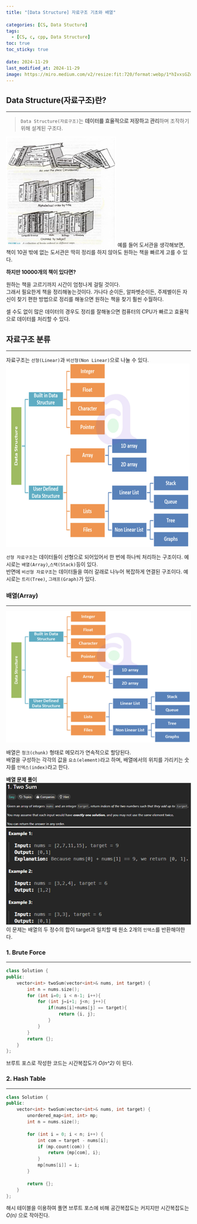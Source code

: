 ```yaml
---
title: "[Data Structure] 자료구조 기초와 배열"

categories: [CS, Data Stucture]
tags:
  - [CS, c, cpp, Data Structure]
toc: true
toc_sticky: true

date: 2024-11-29
last_modified_at: 2024-11-29
image: https://miro.medium.com/v2/resize:fit:720/format:webp/1*hIvxsGZdM3p6mktboskoYg.png
---
```

## Data Structure(자료구조)란?
---
>`Data Structure(자료구조)`는 **데이터를 효율적으로 저장하고 관리**하며 조작하기 위해 설계된 구조다.
>

<img src="../assets/img/DS lib.png" width="300" height="300"/>  
예를 들어 도서관을 생각해보면, 책이 10권 밖에 없는 도서관은 딱히 정리를 하지 않아도 원하는 책을 빠르게 고를 수 있다.  

**하지만 10000개의 책이 있다면?**

원하는 책을 고르기까지 시간이 엄청나게 걸릴 것이다.  
그래서 필요한게 책을 정리해놓는것이다. 가나다 순이든, 알파벳순이든, 주제별이든 자신이 찾기 편한 방법으로 정리를 해놓으면 원하는 책을 찾기 훨씬 수월하다.

셀 수도 없이 많은 데이터의 경우도 정리를 잘해놓으면 컴퓨터의 CPU가 빠르고 효율적으로 데이터를 처리할 수 있다.

## 자료구조 분류
---
자료구조는 `선형(Linear)`과 `비선형(Non Linear)`으로 나눌 수 있다.
<img src="../assets/img/type.png" width="500" height="500"/>

`선형 자료구조`는 데이터들이 선형으로 되어있어서 한 번에 하나씩 처리하는 구조이다. 예시로는 `배열(Array)`,`스택(Stack)`등이 있다.  
반면에 `비선형 자료구조`는 데이터들을 여러 갈래로 나누어 복잡하게 연결된 구조이다. 예시로는 `트리(Tree)`, `그래프(Graph)`가 있다.

### 배열(Array)
---
<img src="../assets/img/type.png">

배열은 `청크(chunk)` 형태로 메모리가 연속적으로 할당된다.  
배열을 구성하는 각각의 값을 `요소(element)`라고 하며, 배열에서의 위치를 가리키는 숫자를 `인덱스(index)`라고 한다.

**배열 문제 풀이**  
<img src="../assets/img/TwoSum.png"> 
<img src="../assets/img/TwoSumex.png">  
이 문제는 배열의 두 정수의 합이 target과 일치할 때 원소 2개의 `인덱스`를 반환해야한다.

### 1. Brute Force
---
```c++
class Solution {
public:
    vector<int> twoSum(vector<int>& nums, int target) {
        int n = nums.size();
        for (int i=0; i < n-1; i++){
            for (int j=i+1; j<n; j++){
                if(nums[i]+nums[j] == target){
                    return {i, j};
                } 
            }
        }
        return {};
    } 
};
```
브루트 포스로 작성한 코드는 시간복잡도가 *O(n^2)* 이 된다.
### 2. Hash Table
---
```c++
class Solution {
public:
    vector<int> twoSum(vector<int>& nums, int target) {
        unordered_map<int, int> mp;
        int n = nums.size();

        for (int i = 0; i < n; i++) {
            int com = target - nums[i];
            if (mp.count(com)) {
                return {mp[com], i};
            }
            mp[nums[i]] = i;
        }

        return {};
    }
};
```
해시 테이블을 이용하여 풀면 브루트 포스에 비해 공간복잡도는 커지지만 시간복잡도는 *O(n)* 으로 작아진다.